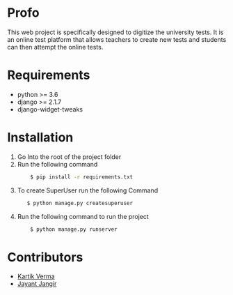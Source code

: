 # Profo

This web project is specifically designed to digitize the university tests. It is an online test platform that allows teachers to create new tests and students can then attempt the online tests.

# Requirements

* python >= 3.6
* django >= 2.1.7
* django-widget-tweaks

# Installation

1. Go Into the root of the project folder
2. Run the following command
    ```bash
        $ pip install -r requirements.txt
    ```
3. To create SuperUser run the following Command
   ```bash
      $ python manage.py createsuperuser
   ```
4. Run the following command to run the project
    ```bash
        $ python manage.py runserver
    ```

# Contributors

* [Kartik Verma](https://github.com/vermakartik)
* [Jayant Jangir](https://github.com/jayantjangir)
